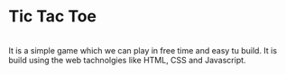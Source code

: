 <h1>Tic Tac Toe</h1> <br>
It is a simple game which we can play in free time and easy tu build. It is build using the web tachnolgies like HTML, CSS and Javascript.
